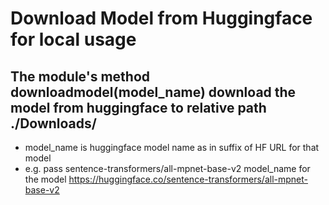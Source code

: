 # Download Model from Huggingface for local usage

## The module's method downloadmodel(model_name) download the model from huggingface to relative path ./Downloads/
- model_name is huggingface model name as in suffix of HF URL for that model
- e.g. pass sentence-transformers/all-mpnet-base-v2 model_name for the model https://huggingface.co/sentence-transformers/all-mpnet-base-v2
